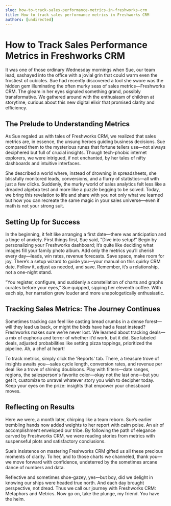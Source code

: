 ```yaml
---
slug: how-to-track-sales-performance-metrics-in-freshworks-crm
title: How to track sales performance metrics in Freshworks CRM
authors: [undirected]
---
```


# How to Track Sales Performance Metrics in Freshworks CRM

It was one of those ordinary Wednesday mornings when Sue, our team lead, sashayed into the office with a jovial grin that could warm even the frostiest of cubicles. Sue had recently discovered a tool she swore was the hidden gem illuminating the often murky seas of sales metrics—Freshworks CRM. The gleam in her eyes signaled something grand, possibly transformative. We gathered around with the enthusiasm of children at storytime, curious about this new digital elixir that promised clarity and efficiency.

## The Prelude to Understanding Metrics

As Sue regaled us with tales of Freshworks CRM, we realized that sales metrics are, in essence, the unsung heroes guiding business decisions. Sue compared them to the mysterious runes that fortune tellers use—not always deciphered but full of crucial insights. Though tech-phobic internet explorers, we were intrigued, if not enchanted, by her tales of nifty dashboards and intuitive interfaces.

She described a world where, instead of drowning in spreadsheets, she blissfully monitored leads, conversions, and a flurry of statistics—all with just a few clicks. Suddenly, the murky world of sales analytics felt less like a dreaded algebra test and more like a puzzle begging to be solved. Today, we bring this revelation to life and share with you not only what we learned but how you can recreate the same magic in your sales universe—even if math is not your strong suit.

## Setting Up for Success

In the beginning, it felt like arranging a first date—there was anticipation and a tinge of anxiety. First things first, Sue said, "Dive into setup!" Begin by personalizing your Freshworks dashboard; it’s quite like deciding what images fill your family photo album. Add only the metrics you’ll cherish every day—leads, win rates, revenue forecasts. Save space, make room for joy. There’s a setup wizard to guide you—your manual on this quirky CRM date. Follow it, adjust as needed, and save. Remember, it’s a relationship, not a one-night stand.

“You register, configure, and suddenly a constellation of charts and graphs curates before your eyes,” Sue quipped, sipping her eleventh coffee. With each sip, her narration grew louder and more unapologetically enthusiastic.

## Tracking Sales Metrics: The Journey Continues

Sometimes tracking can feel like casting bread crumbs in a dense forest—will they lead us back, or might the birds have had a feast instead? Freshworks makes sure we’re never lost. We learned about tracking deals—a mix of euphoria and terror of whether it’d work, but it did. Sue labeled deals, adjusted probabilities like setting pizza toppings, prioritized the pipeline. Ah, a chef at heart!

To track metrics, simply click the 'Reports' tab. There, a treasure trove of insights awaits you—sales cycle length, conversion rates, and revenue per deal like a trove of shining doubloons. Play with filters—date ranges, regions, the salesperson's favorite color—okay not the last one—but you get it, customize to unravel whatever story you wish to decipher today. Keep your eyes on the prize: insights that empower your chessboard moves.

## Reflecting on Results

Here we were, a month later, chirping like a team reborn. Sue’s earlier trembling hands now added weights to her report with calm poise. An air of accomplishment enveloped our tribe. By following the path of elegance carved by Freshworks CRM, we were reading stories from metrics with suspenseful plots and satisfactory conclusions.

Sue’s insistence on mastering Freshworks CRM gifted us all these precious moments of clarity. To her, and to those charts we channeled, thank you—we move forward with confidence, undeterred by the sometimes arcane dance of numbers and data.

Reflective and sometimes shoe-gazey, yes—but boy, did we delight in knowing our ships were headed true north. And each day brought perspective, not dread. Thus we call our journey with Freshworks CRM: Metaphors and Metrics. Now go on, take the plunge, my friend. You have the helm.